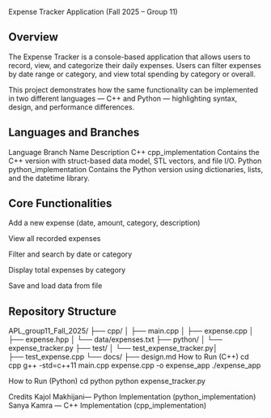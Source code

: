 Expense Tracker Application (Fall 2025 – Group 11)
## Overview

The Expense Tracker is a console-based application that allows users to record, view, and categorize their daily expenses.
Users can filter expenses by date range or category, and view total spending by category or overall.

This project demonstrates how the same functionality can be implemented in two different languages — C++ and Python — highlighting syntax, design, and performance differences.

## Languages and Branches
Language	Branch Name	            Description
C++	        cpp_implementation	Contains the C++ version with struct-based data model, STL vectors, and file I/O.
Python	    python_implementation	Contains the Python version using dictionaries, lists, and the datetime library.

## Core Functionalities

Add a new expense (date, amount, category, description)

View all recorded expenses

Filter and search by date or category

Display total expenses by category

Save and load data from file

## Repository Structure
APL_group11_Fall_2025/
├── cpp/
│   ├── main.cpp
│   ├── expense.cpp
│   ├── expense.hpp
│   └── data/expenses.txt
├── python/
│   └── expense_tracker.py
├── test/
│   └── test_expense_tracker.py│   
    ├── test_expense.cpp
└── docs/
    ├── design.md
How to Run (C++)
cd cpp
g++ -std=c++11 main.cpp expense.cpp -o expense_app
./expense_app

How to Run (Python)
cd python
python expense_tracker.py

Credits
Kajol Makhijani— Python Implementation (python_implementation)
Sanya Kamra — C++ Implementation (cpp_implementation)

